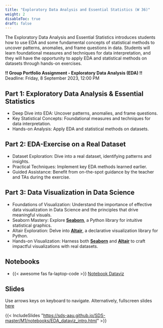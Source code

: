 ```yaml
---
title: "Exploratory Data Analysis and Essential Statistics (W 36)"
weight: 2
disableToc: true
draft: false
---
```


The Exploratory Data Analysis and Essential Statistics introduces students how to use EDA and some fundamental concepts of statistical methods to uncover patterns, anomalies, and frame questions in data. Students will learn foundational measures and techniques for data interpretation, and they will have the opportunity to apply EDA and statistical methods on datasets through hands-on exercises.

**‼️ Group Portfolio Assignment - Exploratory Data Analysis (EDA) ‼️**  
Deadline: Friday, 8 September 2023, 12:00 PM

## Part 1: Exploratory Data Analysis & Essential Statistics
* Deep Dive into EDA: Uncover patterns, anomalies, and frame questions.
* Key Statistical Concepts: Foundational measures and techniques for data interpretation.
* Hands-on Analysis: Apply EDA and statistical methods on datasets.

## Part 2: EDA-Exercise on a Real Dataset
* Dataset Exploration: Dive into a real dataset, identifying patterns and insights.
* Practical Techniques: Implement key EDA methods learned earlier.
* Guided Assistance: Benefit from on-the-spot guidance by the teacher and TAs during the exercise.

## Part 3: Data Visualization in Data Science
* Foundations of Visualization: Understand the importance of effective data visualization in Data Science and the principles that drive meaningful visuals.
* Seaborn Mastery: Explore **[Seaborn](https://seaborn.pydata.org/)**, a Python library for intuitive statistical graphics.
* Altair Exploration: Delve into **[Altair](https://altair-viz.github.io/)**, a declarative visualization library for Python.
* Hands-on Visualization: Harness both **[Seaborn](https://seaborn.pydata.org/)** and **[Altair](https://altair-viz.github.io/)** to craft impactful visualizations with real datasets.

## Notebooks

* {{< awesome fas fa-laptop-code >}} [Notebook Dataviz](https://colab.research.google.com/github/aaubs/ds-master/blob/main/courses/ds4b-m1-4-dataviz/notebooks/s2-dataviz-example.ipynb)

## Slides

Use arrows keys on keyboard to navigate. Alternatively, fullscreen slides [here](https://sds-aau.github.io/SDS-master/M1/notebooks/EDA_dataviz_intro.html)
    
{{< IncludeSlides "https://sds-aau.github.io/SDS-master/M1/notebooks/EDA_dataviz_intro.html" >}}
